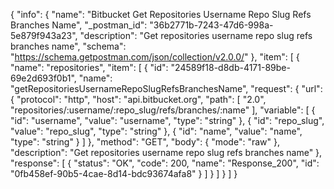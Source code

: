{
  "info": {
    "name": "Bitbucket Get Repositories Username Repo Slug Refs Branches Name",
    "_postman_id": "36b2771b-7243-47d6-998a-5e879f943a23",
    "description": "Get repositories username repo slug refs branches name",
    "schema": "https://schema.getpostman.com/json/collection/v2.0.0/"
  },
  "item": [
    {
      "name": "repositories",
      "item": [
        {
          "id": "24589f18-d8db-4171-89be-69e2d693f0b1",
          "name": "getRepositoriesUsernameRepoSlugRefsBranchesName",
          "request": {
            "url": {
              "protocol": "http",
              "host": "api.bitbucket.org",
              "path": [
                "2.0",
                "repositories/:username/:repo_slug/refs/branches/:name"
              ],
              "variable": [
                {
                  "id": "username",
                  "value": "username",
                  "type": "string"
                },
                {
                  "id": "repo_slug",
                  "value": "repo_slug",
                  "type": "string"
                },
                {
                  "id": "name",
                  "value": "name",
                  "type": "string"
                }
              ]
            },
            "method": "GET",
            "body": {
              "mode": "raw"
            },
            "description": "Get repositories username repo slug refs branches name"
          },
          "response": [
            {
              "status": "OK",
              "code": 200,
              "name": "Response_200",
              "id": "0fb458ef-90b5-4cae-8d14-bdc93674afa8"
            }
          ]
        }
      ]
    }
  ]
}